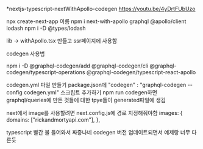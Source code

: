 \*nextjs-typescript-nextWithApollo-codegen
https://youtu.be/4yDrtFUbUzo

npx create-next-app 이름
npm i next-with-apollo graphql @apollo/client lodash
npm i -D @types/lodash

lib -> withApollo.tsx 만들고 ssr페이지에 사용함

codegen 사용법

npm i -D @graphql-codegen/add @graphql-codegen/cli @graphql-codegen/typescript-operations @graphql-codegen/typescript-react-apollo

codegen.yml 파일 만들기
package.json에 "codegen" : "graphql-codegen --config codegen.yml" 스크립트 추가하기
npm run codegen하면 graphql/queries에 만든 것들에 대한 tpye들이 generated파일에 생김

next에서 image를 사용할려면 next.config.js에 경로 지정해줘야함
images: {
domains: ["rickandmortyapi.com"],
},

typescript 빨간 불 들어와서 짜증나네
codegen 버전 업데이트되면서 예제랑 너무 다른듯
